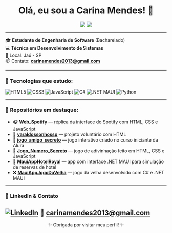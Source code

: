 <h1 align="center">Olá, eu sou a Carina Mendes! 👋</h1>

<p align="center">
  <img src="https://img.shields.io/badge/Dev%20em%20crescimento-%F0%9F%8C%9F-purple" />
  <img src="https://img.shields.io/github/followers/CarinaMendesDev?style=social" />
</p>

---

🎓 **Estudante de Engenharia de Software** (Bacharelado)  
💻 **Técnica em Desenvolvimento de Sistemas**  
📍 Local: Jaú - SP  
📫 Contato: **carinamendes2013@gmail.com**

---

### 🚀 Tecnologias que estudo:

![HTML5](https://img.shields.io/badge/HTML5-E34F26?style=flat&logo=html5&logoColor=white)
![CSS3](https://img.shields.io/badge/CSS3-1572B6?style=flat&logo=css3&logoColor=white)
![JavaScript](https://img.shields.io/badge/JavaScript-F7DF1E?style=flat&logo=javascript&logoColor=black)
![C#](https://img.shields.io/badge/C%23-239120?style=flat&logo=c-sharp&logoColor=white)
![.NET MAUI](https://img.shields.io/badge/.NET_MAUI-512BD4?style=flat&logo=dotnet&logoColor=white)
![Python](https://img.shields.io/badge/Python-3776AB?style=flat&logo=python&logoColor=white)

---

### 📌 Repositórios em destaque:

- 🎧 [**Web_Spotify**](https://github.com/CarinaMendesDev/web_spotify) — réplica da interface do Spotify com HTML, CSS e JavaScript  
- 🤝 [**varaldossonhossp**](https://github.com/CarinaMendesDev/varaldossonhossp) — projeto voluntário com HTML  
- 🎁 [**jogo_amigo_secreto**](https://github.com/CarinaMendesDev/jogo_amigo_secreto) — jogo interativo criado no curso iniciante da Alura  
- 🔢 [**Jogo_Numero_Secreto**](https://github.com/CarinaMendesDev/Jogo_Numero_Secreto) — jogo de adivinhação feito em HTML, CSS e JavaScript  
- 🏨 [**MauiAppHotelRoyal**](https://github.com/CarinaMendesDev/MauiAppHotelRoyal) — app com interface .NET MAUI para simulação de reservas de hotel  
- ❌ [**MauiAppJogoDaVelha**](https://github.com/CarinaMendesDev/MauiAppJogoDaVelha) — jogo da velha desenvolvido com C# e .NET MAUI

---

### 💼 LinkedIn & Contato

[![LinkedIn](https://img.shields.io/badge/-carinamendesdev-blue?style=flat&logo=Linkedin&logoColor=white)](https://www.linkedin.com/in/carinamendesdev/)
📧 carinamendes2013@gmail.com
---

<div align="center">
  ✨ Obrigada por visitar meu perfil! ✨
</div>

<!--
**CarinaMendesDev/CarinaMendesDev** is a ✨ _special_ ✨ repository because its `README.md` (this file) appears on your GitHub profile.

Here are some ideas to get you started:

- 🔭 I’m currently working on ...
- 🌱 I’m currently learning ...
- 👯 I’m looking to collaborate on ...
- 🤔 I’m looking for help with ...
- 💬 Ask me about ...
- 📫 How to reach me: ...
- 😄 Pronouns: ...
- ⚡ Fun fact: ...
-->
